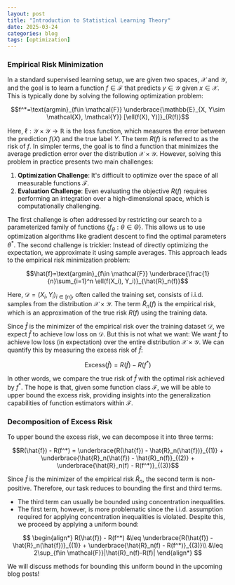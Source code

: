 ```yaml
---
layout: post
title: "Introduction to Statistical Learning Theory"
date: 2025-03-24
categories: blog
tags: [optimization]
---
```


<style>
.post {
  line-height: 2.0;  /* or 1.25 if you prefer */
}
</style>

### Empirical Risk Minimization

In a standard supervised learning setup, we are given two spaces, $\mathcal{X}$ and $\mathcal{Y}$, and the goal is to learn a function $f \in \mathcal{F}$ that predicts $y \in \mathcal{Y}$ given $x \in \mathcal{X}$. This is typically done by solving the following optimization problem:

$$f^*=\text{argmin}_{f\in \mathcal{F}} \underbrace{\mathbb{E}_{X, Y\sim \mathcal{X}, \mathcal{Y}} [\ell(f(X), Y)]}_{R(f)}$$

Here, $\ell: \mathcal{Y} \times \mathcal{Y} \rightarrow \mathbb{R}$ is the loss function, which measures the error between the prediction $f(X)$ and the true label $Y$. The term $R(f)$ is referred to as the risk of $f$. In simpler terms, the goal is to find a function that minimizes the average prediction error over the distribution $\mathcal{X}\times\mathcal{Y}$. However, solving this problem in practice presents two main challenges:

1. **Optimization Challenge**: It's difficult to optimize over the space of all measurable functions $\mathcal{F}$.
2. **Evaluation Challenge**: Even evaluating the objective $R(f)$ requires performing an integration over a high-dimensional space, which is computationally challenging.

The first challenge is often addressed by restricting our search to a parameterized family of functions $\{f_\theta : \theta \in \Theta\}$. This allows us to use optimization algorithms like gradient descent to find the optimal parameters $\theta^*$. The second challenge is trickier: Instead of directly optimizing the expectation, we approximate it using sample averages. This approach leads to the empirical risk minimization problem:

$$\hat{f}=\text{argmin}_{f\in \mathcal{F}} \underbrace{\frac{1}{n}\sum_{i=1}^n \ell(f(X_i), Y_i)}_{\hat{R}_n(f)}$$

Here, $\mathcal{D}={(X_i, Y_i)}_{i \in [n]}$, often called the training set, consists of i.i.d. samples from the distribution $\mathcal{X} \times \mathcal{Y}$. The term $\hat{R}_n(f)$ is the empirical risk, which is an approximation of the true risk $R(f)$ using the training data. <br>

Since $\hat{f}$ is the minimizer of the empirical risk over the training dataset $\mathcal{D}$, we expect $\hat{f}$ to achieve low loss on $\mathcal{D}$. But this is not what we want: We want $\hat{f}$ to achieve low loss (in expectation) over the entire distribution $\mathcal{X}\times \mathcal{Y}$. We can quantify this by measuring the excess risk of $\hat{f}$:

$$\text{Excess}(\hat{f}) = R(\hat{f}) - R(f^*)$$

In other words, we compare the true risk of $\hat{f}$ with the optimal risk achieved by $f^*$. The hope is that, given some function class $\mathcal{F}$, we will be able to upper bound the excess risk, providing insights into the generalization capabilities of function estimators within $\mathcal{F}$.

### Decomposition of Excess Risk

To upper bound the excess risk, we can decompose it into three terms:

$$R(\hat{f}) - R(f^*) = \underbrace{R(\hat{f}) - \hat{R}_n(\hat{f})}_{(1)} + \underbrace{\hat{R}_n(\hat{f}) - \hat{R}_n(f)}_{(2)} + \underbrace{\hat{R}_n(f) - R(f^*)}_{(3)}$$

Since $\hat{f}$ is the minimizer of the empirical risk $\hat{R}_n$, the second term is non-positive. Therefore, our task reduces to bounding the first and third terms.
* The third term can usually be bounded using concentration inequalities.
* The first term, however, is more problematic since the i.i.d. assumption required for applying concentration inequalities is violated.
Despite this, we proceed by applying a uniform bound:

$$
\begin{align*}
  R(\hat{f}) - R(f^*) &\leq \underbrace{R(\hat{f}) - \hat{R}_n(\hat{f})}_{(1)} + \underbrace{\hat{R}_n(f) - R(f^*)}_{(3)}\\
  &\leq 2\sup_{f\in \mathcal{F}}|\hat{R}_n(f)-R(f)|
\end{align*}
$$

We will discuss methods for bounding this uniform bound in the upcoming blog posts!
